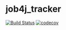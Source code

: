 # job4j_tracker
[![Build Status](https://travis-ci.org/DenisViskov/job4j_tracker.svg?branch=master)](https://travis-ci.org/DenisViskov/job4j_tracker)
[![codecov](https://codecov.io/gh/DenisViskov/job4j_tracker/branch/master/graph/badge.svg)](https://codecov.io/gh/DenisViskov/job4j_tracker)